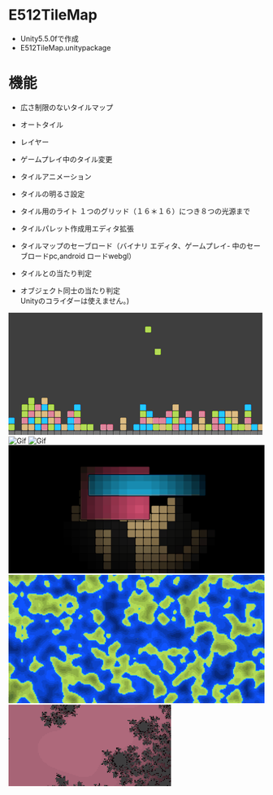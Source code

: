 # E512TileMap
- Unity5.5.0fで作成
- E512TileMap.unitypackage

# 機能
- 広さ制限のないタイルマップ  
- オートタイル  
- レイヤー  
- ゲームプレイ中のタイル変更  
- タイルアニメーション  
- タイルの明るさ設定  
- タイル用のライト １つのグリッド（１６＊１６）につき８つの光源まで  
- タイルパレット作成用エディタ拡張  
- タイルマップのセーブロード（バイナリ エディタ、ゲームプレイ- 中のセーブロードpc,android ロードwebgl）  
  
- タイルとの当たり判定  
- オブジェクト同士の当たり判定  
Unityのコライダーは使えません。)  
  
  
![Gif](https://raw.githubusercontent.com/ebicochineal/Images/master/1.gif)
![Gif](https://raw.githubusercontent.com/ebicochineal/Images/master/2.gif)
![Gif](https://raw.githubusercontent.com/ebicochineal/Images/master/3.gif)
![Gif](https://raw.githubusercontent.com/ebicochineal/Images/master/4.gif)
![Gif](https://raw.githubusercontent.com/ebicochineal/Images/master/5.gif)
![Gif](https://raw.githubusercontent.com/ebicochineal/Images/master/6.gif)